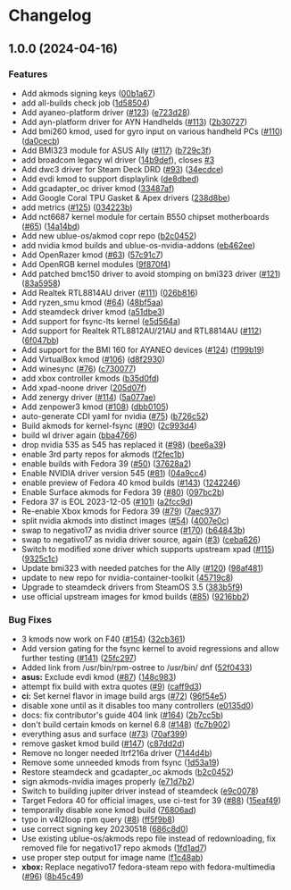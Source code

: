 # Changelog

## 1.0.0 (2024-04-16)


### Features

* Add akmods signing keys ([00b1a67](https://github.com/ublue-os-test/akmods/commit/00b1a67b7fb891484f717a3acd227b0a7371c561))
* add all-builds check job ([1d58504](https://github.com/ublue-os-test/akmods/commit/1d58504fab4c8594a734a42d998658bdcd6b091c))
* Add ayaneo-platform driver ([#123](https://github.com/ublue-os-test/akmods/issues/123)) ([e723d28](https://github.com/ublue-os-test/akmods/commit/e723d28f3bf8ad62e29cdeb630d45fbcb8205ad9))
* Add ayn-platform driver for AYN Handhelds ([#113](https://github.com/ublue-os-test/akmods/issues/113)) ([2b30727](https://github.com/ublue-os-test/akmods/commit/2b30727b3245505a927161883a0372b46bdf25ce))
* Add bmi260 kmod, used for gyro input on various handheld PCs ([#110](https://github.com/ublue-os-test/akmods/issues/110)) ([da0cecb](https://github.com/ublue-os-test/akmods/commit/da0cecbda0f7cc35c0205621469c13b5b6a8075d))
* Add BMI323 module for ASUS Ally ([#117](https://github.com/ublue-os-test/akmods/issues/117)) ([b729c3f](https://github.com/ublue-os-test/akmods/commit/b729c3f0b9bec7a03e69a99e9103b285f3d8aa43))
* add broadcom legacy wl driver ([14b9def](https://github.com/ublue-os-test/akmods/commit/14b9def3cf609cdb6b3e2c5f9260ad60547c4c22)), closes [#3](https://github.com/ublue-os-test/akmods/issues/3)
* Add dwc3 driver for Steam Deck DRD ([#93](https://github.com/ublue-os-test/akmods/issues/93)) ([34ecdce](https://github.com/ublue-os-test/akmods/commit/34ecdce58f41b7e2e5c638b7c93af19f93292dad))
* Add evdi kmod to support displaylink ([de8dbed](https://github.com/ublue-os-test/akmods/commit/de8dbed3050de11232472c415d5e1b02a21fe6c2))
* Add gcadapter_oc driver kmod ([33487af](https://github.com/ublue-os-test/akmods/commit/33487afb2585b2d3189060e3ebcbdef28211b124))
* Add Google Coral TPU Gasket & Apex drivers ([238d8be](https://github.com/ublue-os-test/akmods/commit/238d8bea41225fc4b24f1911707e546af9252e5b))
* add metrics ([#125](https://github.com/ublue-os-test/akmods/issues/125)) ([034223b](https://github.com/ublue-os-test/akmods/commit/034223bde6538152f964bf80dbdd46d4fde2da5d))
* Add nct6687 kernel module for certain B550 chipset motherboards ([#65](https://github.com/ublue-os-test/akmods/issues/65)) ([14a14bd](https://github.com/ublue-os-test/akmods/commit/14a14bd8d601da8dacb1953d968a637a3b502982))
* Add new ublue-os/akmod copr repo ([b2c0452](https://github.com/ublue-os-test/akmods/commit/b2c0452a234a357f9377619e6b0290322aaa4375))
* add nvidia kmod builds and ublue-os-nvidia-addons ([eb462ee](https://github.com/ublue-os-test/akmods/commit/eb462ee50a40eeaf54b594f015a81a3712b94c7e))
* Add OpenRazer kmod ([#63](https://github.com/ublue-os-test/akmods/issues/63)) ([57c91c7](https://github.com/ublue-os-test/akmods/commit/57c91c70cf901ede5287a5b3723136ba7d84b258))
* Add OpenRGB kernel modules ([9f870f4](https://github.com/ublue-os-test/akmods/commit/9f870f42865a24a3f5e7f27528b2844487bdb5c6))
* Add patched bmc150 driver to avoid stomping on bmi323 driver ([#121](https://github.com/ublue-os-test/akmods/issues/121)) ([83a5958](https://github.com/ublue-os-test/akmods/commit/83a595886830e296c2a8a035f4df2d5453d4111b))
* Add Realtek RTL8814AU driver ([#111](https://github.com/ublue-os-test/akmods/issues/111)) ([026b816](https://github.com/ublue-os-test/akmods/commit/026b816a5b0ab92ff35a95a15c582bb6757119dd))
* Add ryzen_smu kmod ([#64](https://github.com/ublue-os-test/akmods/issues/64)) ([48bf5aa](https://github.com/ublue-os-test/akmods/commit/48bf5aa69f084a9e332485481b3a72e53cf9d685))
* Add steamdeck driver kmod ([a51dbe3](https://github.com/ublue-os-test/akmods/commit/a51dbe37467248825c9b2a6b068d928f85f783e0))
* Add support for fsync-lts kernel ([e5d564a](https://github.com/ublue-os-test/akmods/commit/e5d564ace5196bc3debf252aeb6eb0448805f03e))
* Add support for Realtek RTL8812AU/21AU and RTL8814AU ([#112](https://github.com/ublue-os-test/akmods/issues/112)) ([6f047bb](https://github.com/ublue-os-test/akmods/commit/6f047bb93cf2d34373f2cedcf2c2d107ce8d9811))
* Add support for the BMI 160 for AYANEO devices ([#124](https://github.com/ublue-os-test/akmods/issues/124)) ([f199b19](https://github.com/ublue-os-test/akmods/commit/f199b1973d2f93b65f224a7abc889af171a2df2c))
* Add VirtualBox kmod ([#106](https://github.com/ublue-os-test/akmods/issues/106)) ([d8f2930](https://github.com/ublue-os-test/akmods/commit/d8f293074d7b1ecbc61918fa0e26379259949575))
* Add winesync ([#76](https://github.com/ublue-os-test/akmods/issues/76)) ([c730077](https://github.com/ublue-os-test/akmods/commit/c73007718f262fb1e09f525569d988c550cc4bca))
* add xbox controller kmods ([b35d0fd](https://github.com/ublue-os-test/akmods/commit/b35d0fdc1712ae12823cdcfea7846c6110d6121c))
* Add xpad-noone driver ([205d07f](https://github.com/ublue-os-test/akmods/commit/205d07f6f2e01b955eeeb6f19593668eb67d3edc))
* Add zenergy driver ([#114](https://github.com/ublue-os-test/akmods/issues/114)) ([5a077ae](https://github.com/ublue-os-test/akmods/commit/5a077ae3b3dd7ef62641575251ccdfff1cf5066b))
* Add zenpower3 kmod ([#108](https://github.com/ublue-os-test/akmods/issues/108)) ([dbb0105](https://github.com/ublue-os-test/akmods/commit/dbb0105fc3d920d987caeb14e9b6f6935ad29611))
* auto-generate CDI yaml for nvidia ([#75](https://github.com/ublue-os-test/akmods/issues/75)) ([b726c52](https://github.com/ublue-os-test/akmods/commit/b726c52b25e955daaa87609d1362adefe8c10e24))
* Build akmods for kernel-fsync ([#90](https://github.com/ublue-os-test/akmods/issues/90)) ([2c993d4](https://github.com/ublue-os-test/akmods/commit/2c993d425b4bda272f466152dba54f8c50672090))
* build wl driver again ([bba4766](https://github.com/ublue-os-test/akmods/commit/bba4766cf8ce2c1cc705d62842ea189f93999d76))
* drop nvidia 535 as 545 has replaced it ([#98](https://github.com/ublue-os-test/akmods/issues/98)) ([bee6a39](https://github.com/ublue-os-test/akmods/commit/bee6a398633f70c7aa2119b8170535a4bd4b75d6))
* enable 3rd party repos for akmods ([f2fec1b](https://github.com/ublue-os-test/akmods/commit/f2fec1b3f18a98ee2a823c33bce09dad53268964))
* enable builds with Fedora 39 ([#50](https://github.com/ublue-os-test/akmods/issues/50)) ([37628a2](https://github.com/ublue-os-test/akmods/commit/37628a2bf372435af51b0e54886e0e65c43bbedf))
* Enable NVIDIA driver version 545 ([#81](https://github.com/ublue-os-test/akmods/issues/81)) ([04a9cc4](https://github.com/ublue-os-test/akmods/commit/04a9cc4c043f53e05adb39f384998210d92896ee))
* enable preview of Fedora 40 kmod builds ([#143](https://github.com/ublue-os-test/akmods/issues/143)) ([1242246](https://github.com/ublue-os-test/akmods/commit/1242246706a780d78d9dc1de04a0fd9c0a9a1372))
* Enable Surface akmods for Fedora 39 ([#80](https://github.com/ublue-os-test/akmods/issues/80)) ([097bc2b](https://github.com/ublue-os-test/akmods/commit/097bc2b3edc4ad3c51be8c61ddfbff45eb8cb3d0))
* Fedora 37 is EOL 2023-12-05 ([#101](https://github.com/ublue-os-test/akmods/issues/101)) ([a2fcc9d](https://github.com/ublue-os-test/akmods/commit/a2fcc9d7bde59e2750300789db2982adb6656745))
* Re-enable Xbox kmods for Fedora 39 ([#79](https://github.com/ublue-os-test/akmods/issues/79)) ([7aec937](https://github.com/ublue-os-test/akmods/commit/7aec937f65d5399ffdf3a3cef706e70f4ec23c71))
* split nvidia akmods into distinct images ([#54](https://github.com/ublue-os-test/akmods/issues/54)) ([4007e0c](https://github.com/ublue-os-test/akmods/commit/4007e0cb22a9715634eda8cd773315c5e74b1a6a))
* swap to negativo17 as nvidia driver source ([#170](https://github.com/ublue-os-test/akmods/issues/170)) ([b64843b](https://github.com/ublue-os-test/akmods/commit/b64843b14ec6fa62e65354a66ad06a88f7c3bcba))
* swap to negativo17 as nvidia driver source, again ([#3](https://github.com/ublue-os-test/akmods/issues/3)) ([ceba626](https://github.com/ublue-os-test/akmods/commit/ceba6268aa5a756d8b3108efe31d37ff5d15e5ab))
* Switch to modified xone driver which supports upstream xpad ([#115](https://github.com/ublue-os-test/akmods/issues/115)) ([9325c1c](https://github.com/ublue-os-test/akmods/commit/9325c1ccd33a58268524a3864ce0ef559774a2e7))
* Update bmi323 with needed patches for the Ally ([#120](https://github.com/ublue-os-test/akmods/issues/120)) ([98af481](https://github.com/ublue-os-test/akmods/commit/98af481a0737eaaca2224e772eba6ef8d6d492fd))
* update to new repo for nvidia-container-toolkit ([45719c8](https://github.com/ublue-os-test/akmods/commit/45719c8d4f2320772f8a4584c70a3b715fbfd88b))
* Upgrade to steamdeck drivers from SteamOS 3.5 ([383b5f9](https://github.com/ublue-os-test/akmods/commit/383b5f9b7abd0d205e4b7a100defb27267fd2a6a))
* use official upstream images for kmod builds ([#85](https://github.com/ublue-os-test/akmods/issues/85)) ([9216bb2](https://github.com/ublue-os-test/akmods/commit/9216bb208a86319b60e620d2c06676a8ede56261))


### Bug Fixes

* 3 kmods now work on F40 ([#154](https://github.com/ublue-os-test/akmods/issues/154)) ([32cb361](https://github.com/ublue-os-test/akmods/commit/32cb3613191ba012163c7c3109318651f2b86112))
* Add version gating for the fsync kernel to avoid regressions and allow further testing ([#141](https://github.com/ublue-os-test/akmods/issues/141)) ([25fc297](https://github.com/ublue-os-test/akmods/commit/25fc297f168f42d2c897cc752cfce7afcd52548e))
* Added link from /usr/bin/rpm-ostree to /usr/bin/ dnf ([52f0433](https://github.com/ublue-os-test/akmods/commit/52f0433d0c2b940090a79db8c7523f4140f1d07a))
* **asus:** Exclude evdi kmod ([#87](https://github.com/ublue-os-test/akmods/issues/87)) ([148c983](https://github.com/ublue-os-test/akmods/commit/148c983d60d6a721eccc8b5b6945f5c6502101f0))
* attempt fix build with extra quotes ([#9](https://github.com/ublue-os-test/akmods/issues/9)) ([caff9d3](https://github.com/ublue-os-test/akmods/commit/caff9d33ceb7b3e7741d74486183ef6dd29fb9df))
* **ci:** Set kernel flavor in image build args ([#72](https://github.com/ublue-os-test/akmods/issues/72)) ([96f54e5](https://github.com/ublue-os-test/akmods/commit/96f54e58b7a807f28d7698b0f0452335f14b2cc2))
* disable xone until as it disables too many controllers ([e0135d0](https://github.com/ublue-os-test/akmods/commit/e0135d08d0528cf02098d9576b7671007058c0ac))
* docs: fix contributor's guide 404 link ([#164](https://github.com/ublue-os-test/akmods/issues/164)) ([2b7cc5b](https://github.com/ublue-os-test/akmods/commit/2b7cc5b16dbdf1c05ee12152b31525368186cbe0))
* don't build certain kmods on kernel 6.8 ([#148](https://github.com/ublue-os-test/akmods/issues/148)) ([fc7b902](https://github.com/ublue-os-test/akmods/commit/fc7b9025f81482399cf40b34a9652bd42b825969))
* everything asus and surface ([#73](https://github.com/ublue-os-test/akmods/issues/73)) ([70af399](https://github.com/ublue-os-test/akmods/commit/70af39999c681566bd1c66f23834daa37b996aaa))
* remove gasket kmod build ([#147](https://github.com/ublue-os-test/akmods/issues/147)) ([c87dd2d](https://github.com/ublue-os-test/akmods/commit/c87dd2d648328e2720e94428ea6dd1b885194911))
* Remove no longer needed ltrf216a driver ([7144d4b](https://github.com/ublue-os-test/akmods/commit/7144d4b20a1044ba1473fba16612a2ba44c14e04))
* Remove some unneeded kmods from fsync ([1d53a19](https://github.com/ublue-os-test/akmods/commit/1d53a19244fb1b6181df924ee89d83848eb5ea4a))
* Restore steamdeck and gcadapter_oc akmods ([b2c0452](https://github.com/ublue-os-test/akmods/commit/b2c0452a234a357f9377619e6b0290322aaa4375))
* sign akmods-nvidia images properly ([e71d7b2](https://github.com/ublue-os-test/akmods/commit/e71d7b22c30f63fe273ba2015fe8cdc40c755690))
* Switch to building jupiter driver instead of steamdeck ([e9c0078](https://github.com/ublue-os-test/akmods/commit/e9c0078220e1cff3cb8192d9c1de930092b05c17))
* Target Fedora 40 for official images, use ci-test for 39 ([#88](https://github.com/ublue-os-test/akmods/issues/88)) ([15eaf49](https://github.com/ublue-os-test/akmods/commit/15eaf4988ce068e8b93ba14e0f7718ab3cb29d90))
* temporarily disable xone kmod build ([76806ad](https://github.com/ublue-os-test/akmods/commit/76806adc856db2163c188125ba7546362282cee2))
* typo in v4l2loop rpm query ([#8](https://github.com/ublue-os-test/akmods/issues/8)) ([ff5f9b8](https://github.com/ublue-os-test/akmods/commit/ff5f9b874842e2b2314355293534c27aceabc9e3))
* use correct signing key 20230518 ([686c8d0](https://github.com/ublue-os-test/akmods/commit/686c8d0522155e213a262eee9e67a8b376686b5d))
* Use existing ublue-os/akmods repo file instead of redownloading, fix removed file for negativo17 repo akmods ([1fd1ad7](https://github.com/ublue-os-test/akmods/commit/1fd1ad78a43998377f43c04738895b085cdc97ba))
* use proper step output for image name ([f1c48ab](https://github.com/ublue-os-test/akmods/commit/f1c48ab3e98b5819c01f7146237e2506b1fdc718))
* **xbox:** Replace negativo17 fedora-steam repo with fedora-multimedia ([#96](https://github.com/ublue-os-test/akmods/issues/96)) ([8b45c49](https://github.com/ublue-os-test/akmods/commit/8b45c49800136acf8fa30980b0096f7542c3f184))
